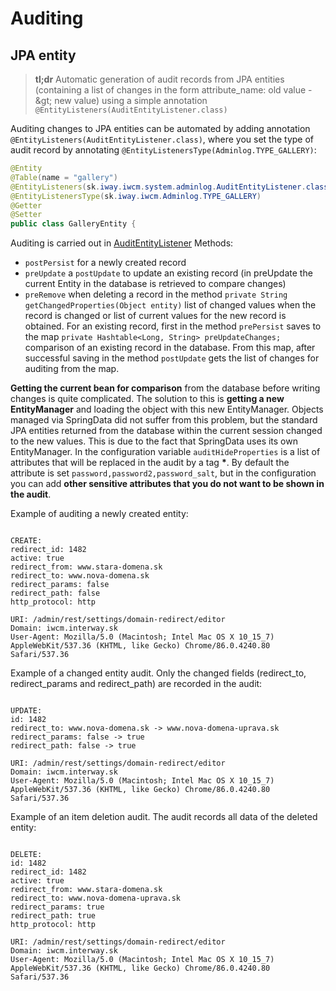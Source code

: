 # Auditing

## JPA entity

> **tl;dr** Automatic generation of audit records from JPA entities (containing a list of changes in the form attribute\_name: old value -\&gt; new value) using a simple annotation `@EntityListeners(AuditEntityListener.class)`

Auditing changes to JPA entities can be automated by adding annotation `@EntityListeners(AuditEntityListener.class)`, where you set the type of audit record by annotating `@EntityListenersType(Adminlog.TYPE_GALLERY)`:

```java
@Entity
@Table(name = "gallery")
@EntityListeners(sk.iway.iwcm.system.adminlog.AuditEntityListener.class)
@EntityListenersType(sk.iway.iwcm.Adminlog.TYPE_GALLERY)
@Getter
@Setter
public class GalleryEntity {
```

Auditing is carried out in [AuditEntityListener](../../../src/main/java/sk/iway/iwcm/system/audit/AuditEntityListener.java) Methods:
- `postPersist` for a newly created record
- `preUpdate` a `postUpdate` to update an existing record (in preUpdate the current Entity in the database is retrieved to compare changes)
- `preRemove` when deleting a record
in the method `private String getChangedProperties(Object entity)` list of changed values when the record is changed or list of current values for the new record is obtained. For an existing record, first in the method `prePersist` saves to the map `private Hashtable<Long, String> preUpdateChanges;` comparison of an existing record in the database. From this map, after successful saving in the method `postUpdate` gets the list of changes for auditing from the map.

**Getting the current bean for comparison** from the database before writing changes is quite complicated. The solution to this is **getting a new EntityManager** and loading the object with this new EntityManager. Objects managed via SpringData did not suffer from this problem, but the standard JPA entities returned from the database within the current session changed to the new values. This is due to the fact that SpringData uses its own EntityManager.
In the configuration variable `auditHideProperties` is a list of attributes that will be replaced in the audit by a tag **\***. By default the attribute is set `password,password2,password_salt`, but in the configuration you can add **other sensitive attributes that you do not want to be shown in the audit**.

Example of auditing a newly created entity:

```

CREATE:
redirect_id: 1482
active: true
redirect_from: www.stara-domena.sk
redirect_to: www.nova-domena.sk
redirect_params: false
redirect_path: false
http_protocol: http

URI: /admin/rest/settings/domain-redirect/editor
Domain: iwcm.interway.sk
User-Agent: Mozilla/5.0 (Macintosh; Intel Mac OS X 10_15_7) AppleWebKit/537.36 (KHTML, like Gecko) Chrome/86.0.4240.80 Safari/537.36
```

Example of a changed entity audit. Only the changed fields (redirect\_to, redirect\_params and redirect\_path) are recorded in the audit:

```

UPDATE:
id: 1482
redirect_to: www.nova-domena.sk -> www.nova-domena-uprava.sk
redirect_params: false -> true
redirect_path: false -> true

URI: /admin/rest/settings/domain-redirect/editor
Domain: iwcm.interway.sk
User-Agent: Mozilla/5.0 (Macintosh; Intel Mac OS X 10_15_7) AppleWebKit/537.36 (KHTML, like Gecko) Chrome/86.0.4240.80 Safari/537.36
```

Example of an item deletion audit. The audit records all data of the deleted entity:

```

DELETE:
id: 1482
redirect_id: 1482
active: true
redirect_from: www.stara-domena.sk
redirect_to: www.nova-domena-uprava.sk
redirect_params: true
redirect_path: true
http_protocol: http

URI: /admin/rest/settings/domain-redirect/editor
Domain: iwcm.interway.sk
User-Agent: Mozilla/5.0 (Macintosh; Intel Mac OS X 10_15_7) AppleWebKit/537.36 (KHTML, like Gecko) Chrome/86.0.4240.80 Safari/537.36
```
